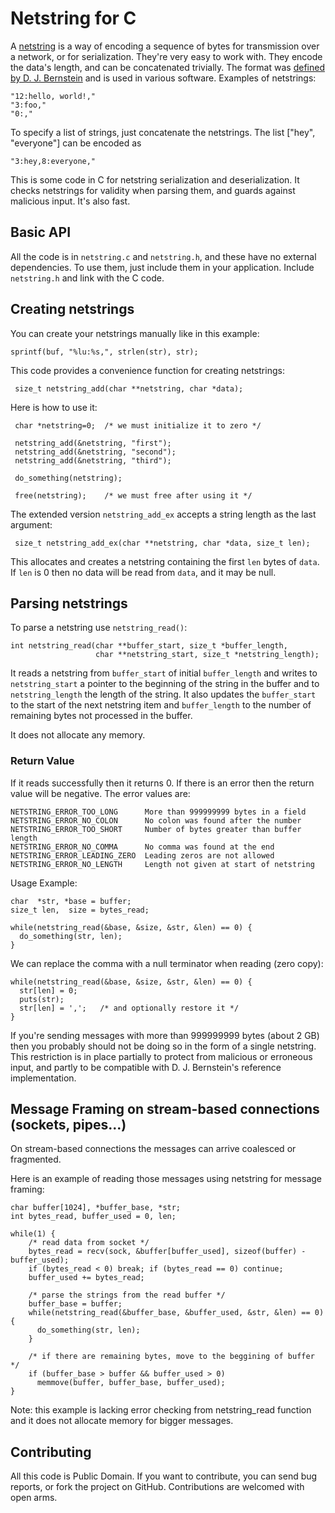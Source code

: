 Netstring for C
===============

A [netstring](http://en.wikipedia.org/wiki/Netstring) is a way of encoding a sequence of bytes for transmission over a network, or for serialization. They're very easy to work with. They encode the data's length, and can be concatenated trivially. The format was [defined by D. J. Bernstein](http://cr.yp.to/proto/netstrings.txt) and is used in various software. Examples of netstrings:

    "12:hello, world!,"
    "3:foo,"
    "0:,"

To specify a list of strings, just concatenate the netstrings. The list ["hey", "everyone"] can be encoded as

    "3:hey,8:everyone,"

This is some code in C for netstring serialization and deserialization. It checks netstrings for validity when parsing them, and guards against malicious input. It's also fast.

Basic API
---------

All the code is in `netstring.c` and `netstring.h`, and these have no external dependencies. To use them, just include them in your application. Include `netstring.h` and link with the C code.

Creating netstrings
-------------------

You can create your netstrings manually like in this example:

    sprintf(buf, "%lu:%s,", strlen(str), str);
    
This code provides a convenience function for creating netstrings:

     size_t netstring_add(char **netstring, char *data);

Here is how to use it:

     char *netstring=0;  /* we must initialize it to zero */

     netstring_add(&netstring, "first");
     netstring_add(&netstring, "second");
     netstring_add(&netstring, "third");

     do_something(netstring);
     
     free(netstring);    /* we must free after using it */

The extended version `netstring_add_ex` accepts a string length as the last argument:

     size_t netstring_add_ex(char **netstring, char *data, size_t len);

This allocates and creates a netstring containing the first `len` bytes of `data`. If `len` is 0 then no data will be read from `data`, and it may be null.

Parsing netstrings
------------------

To parse a netstring use `netstring_read()`:

    int netstring_read(char **buffer_start, size_t *buffer_length,
                       char **netstring_start, size_t *netstring_length);

It reads a netstring from `buffer_start` of initial `buffer_length` and writes
to `netstring_start` a pointer to the beginning of the string in the
buffer and to `netstring_length` the length of the string. It also updates
the `buffer_start` to the start of the next netstring item and `buffer_length`
to the number of remaining bytes not processed in the buffer.

It does not allocate any memory.

### Return Value

If it reads successfully then it returns 0. If there is an error then the
return value will be negative. The error values are:

    NETSTRING_ERROR_TOO_LONG      More than 999999999 bytes in a field
    NETSTRING_ERROR_NO_COLON      No colon was found after the number
    NETSTRING_ERROR_TOO_SHORT     Number of bytes greater than buffer length
    NETSTRING_ERROR_NO_COMMA      No comma was found at the end
    NETSTRING_ERROR_LEADING_ZERO  Leading zeros are not allowed
    NETSTRING_ERROR_NO_LENGTH     Length not given at start of netstring

Usage Example:

    char  *str, *base = buffer;
    size_t len,  size = bytes_read;

    while(netstring_read(&base, &size, &str, &len) == 0) {
      do_something(str, len);
    }

We can replace the comma with a null terminator when reading (zero copy):

    while(netstring_read(&base, &size, &str, &len) == 0) {
      str[len] = 0;
      puts(str);
      str[len] = ',';   /* and optionally restore it */
    }

If you're sending messages with more than 999999999 bytes (about 2
GB) then you probably should not be doing so in the form of a single
netstring. This restriction is in place partially to protect from
malicious or erroneous input, and partly to be compatible with
D. J. Bernstein's reference implementation.

Message Framing on stream-based connections (sockets, pipes...)
---------------------------------------------------------------

On stream-based connections the messages can arrive coalesced or fragmented.

Here is an example of reading those messages using netstring for message framing:

    char buffer[1024], *buffer_base, *str;
    int bytes_read, buffer_used = 0, len;

    while(1) {
        /* read data from socket */
        bytes_read = recv(sock, &buffer[buffer_used], sizeof(buffer) - buffer_used);
        if (bytes_read < 0) break; if (bytes_read == 0) continue;
        buffer_used += bytes_read;

        /* parse the strings from the read buffer */
        buffer_base = buffer;
        while(netstring_read(&buffer_base, &buffer_used, &str, &len) == 0) {
          do_something(str, len);
        }

        /* if there are remaining bytes, move to the beggining of buffer */
        if (buffer_base > buffer && buffer_used > 0)
          memmove(buffer, buffer_base, buffer_used);
    }

Note: this example is lacking error checking from netstring_read function and it does not allocate memory for bigger messages.

Contributing
------------

All this code is Public Domain. If you want to contribute, you can send bug reports, or fork the project on GitHub. Contributions are welcomed with open arms.
